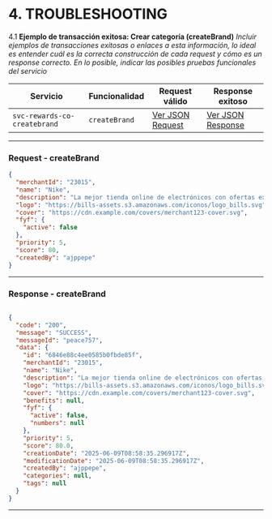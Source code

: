 # 4. TROUBLESHOOTING

4.1 **Ejemplo de transacción exitosa: Crear categoría (createBrand)**
_Incluir ejemplos de transacciones exitosas o enlaces a esta información, lo ideal es entender cuál es la correcta construcción de cada request y cómo es un response correcto. En lo posible, indicar las posibles pruebas funcionales del servicio_
<br>

| **Servicio**                 | **Funcionalidad** | **Request válido**                         | **Response exitoso**                         |
| ---------------------------- | ----------------- | ------------------------------------------ | -------------------------------------------- |
| `svc-rewards-co-createbrand` | `createBrand`     | [Ver JSON Request](#request---createbrand) | [Ver JSON Response](#response---createbrand) |

---

### Request - createBrand

```json
{
  "merchantId": "23015",
  "name": "Nike",
  "description": "La mejor tienda online de electrónicos con ofertas exclusivas.",
  "logo": "https://bills-assets.s3.amazonaws.com/iconos/logo_bills.svg",
  "cover": "https://cdn.example.com/covers/merchant123-cover.svg",
  "fyf": {
    "active": false
  },
  "priority": 5,
  "score": 80,
  "createdBy": "ajppepe"
}
```
---
### Response - createBrand

```json

{
  "code": "200",
  "message": "SUCCESS",
  "messageId": "peace757",
  "data": {
    "id": "6846e88c4ee0585b0fbde85f",
    "merchantId": "23015",
    "name": "Nike",
    "description": "La mejor tienda online de electrónicos con ofertas exclusivas.",
    "logo": "https://bills-assets.s3.amazonaws.com/iconos/logo_bills.svg",
    "cover": "https://cdn.example.com/covers/merchant123-cover.svg",
    "benefits": null,
    "fyf": {
      "active": false,
      "numbers": null
    },
    "priority": 5,
    "score": 80.0,
    "creationDate": "2025-06-09T08:58:35.296917Z",
    "modificationDate": "2025-06-09T08:58:35.296917Z",
    "createdBy": "ajppepe",
    "categories": null,
    "tags": null
  }
}
```

---

